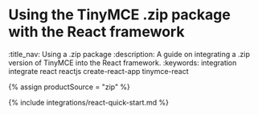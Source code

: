 # Using the TinyMCE .zip package with the React framework
:title_nav: Using a .zip package
:description: A guide on integrating a .zip version of TinyMCE into the React framework.
:keywords: integration integrate react reactjs create-react-app tinymce-react

{% assign productSource = "zip" %}

{% include integrations/react-quick-start.md %}
